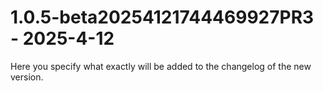 # 1.0.5-beta20254121744469927PR3 - 2025-4-12

Here you specify what exactly will be added to the changelog of the new version.


